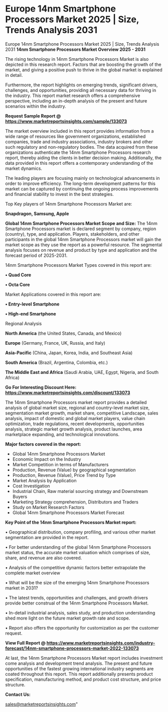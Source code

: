 # Europe 14nm Smartphone Processors Market 2025 | Size, Trends Analysis 2031
Europe 14nm Smartphone Processors Market 2025 | Size, Trends Analysis 2031
<Strong> 14nm Smartphone Processors Market Overview 2025 - 2031</strong>

The rising technology in 14nm Smartphone Processors Market is also depicted in this research report. Factors that are boosting the growth of the market, and giving a positive push to thrive in the global market is explained in detail.

Furthermore, the report highlights on emerging trends, significant drivers, challenges, and opportunities, providing all necessary data for thriving in the industry. This report market research offers a comprehensive perspective, including an in-depth analysis of the present and future scenarios within the industry.

<strong>Request Sample Report @ <a href=https://www.marketreportsinsights.com/sample/133073>https://www.marketreportsinsights.com/sample/133073</a></strong>

The market overview included in this report provides information from a wide range of resources like government organizations, established companies, trade and industry associations, industry brokers and other such regulatory and non-regulatory bodies. The data acquired from these organizations authenticate the 14nm Smartphone Processors research report, thereby aiding the clients in better decision making. Additionally, the data provided in this report offers a contemporary understanding of the market dynamics.

The leading players are focusing mainly on technological advancements in order to improve efficiency. The long-term development patterns for this market can be captured by continuing the ongoing process improvements and financial stability to invest in the best strategies.

Top Key players of 14nm Smartphone Processors Market are:

<strong>Snapdragon, Samsung, Apple</strong>

<strong><b>Global 14nm Smartphone Processors Market Scope and Size:</b></strong>
The 14nm Smartphone Processors market is declared segment by company, region (country), type, and application. Players, stakeholders, and other participants in the global 14nm Smartphone Processors market will gain the market scope as they use the report as a powerful resource. The segmental analysis focuses on revenue and product by type and application and the forecast period of 2025-2031.

14nm Smartphone Processors Market Types covered in this report are:

<strong>• Quad Core

• Octa Core</strong>

Market Applications covered in this report are:

<strong>• Entry-level Smartphone

• High-end Smartphone</strong> 

Regional Analysis

<strong>North America</strong> (the United States, Canada, and Mexico)

<strong>Europe</strong> (Germany, France, UK, Russia, and Italy)

<strong>Asia-Pacific</strong> (China, Japan, Korea, India, and Southeast Asia)

<strong>South America</strong> (Brazil, Argentina, Colombia, etc.)

<strong>The Middle East and Africa</strong> (Saudi Arabia, UAE, Egypt, Nigeria, and South Africa)

<strong>Go For Interesting Discount Here: <a href=https://www.marketreportsinsights.com/discount/133073>https://www.marketreportsinsights.com/discount/133073</a></strong>

The 14nm Smartphone Processors market report provides a detailed analysis of global market size, regional and country-level market size, segmentation market growth, market share, competitive Landscape, sales analysis, impact of domestic and global market players, value chain optimization, trade regulations, recent developments, opportunities analysis, strategic market growth analysis, product launches, area marketplace expanding, and technological innovations.

<strong><b>Major factors covered in the report:</b></strong>
<ul>
  <li>Global 14nm Smartphone Processors Market </li>
  <li>Economic Impact on the Industry</li>
  <li>Market Competition in terms of Manufacturers</li>
  <li>Production, Revenue (Value) by geographical segmentation</li>
  <li>Production, Revenue (Value), Price Trend by Type</li>
  <li>Market Analysis by Application</li>
  <li>Cost Investigation</li>
  <li>Industrial Chain, Raw material sourcing strategy and Downstream Buyers</li>
  <li>Marketing Strategy comprehension, Distributors and Traders</li>
  <li>Study on Market Research Factors</li>
  <li>Global 14nm Smartphone Processors Market Forecast</li>
</ul>

<strong><b>Key Point of the 14nm Smartphone Processors Market report:</b></strong>

• Geographical distribution, company profiling, and various other market segmentation are provided in the report.

• For better understanding of the global 14nm Smartphone Processors market status, the accurate market valuation which comprises of size, share, and revenue are also covered.

• Analysis of the competitive dynamic factors better extrapolate the complete market overview

• What will be the size of the emerging 14nm Smartphone Processors market in 2031?

• The latest trends, opportunities and challenges, and growth drivers provide better construal of the 14nm Smartphone Processors Market.

• In-detail industrial analysis, sales study, and production understanding shed more light on the future market growth rate and scope.

• Report also offers the opportunity for customization as per the customer request.

<strong><b>View Full Report @ <a href=https://www.marketreportsinsights.com/industry-forecast/14nm-smartphone-processors-market-2022-133073>https://www.marketreportsinsights.com/industry-forecast/14nm-smartphone-processors-market-2022-133073</a></b></strong>


At last, the 14nm Smartphone Processors Market report includes investment come analysis and development trend analysis. The present and future opportunities of the fastest growing international industry segments are coated throughout this report. This report additionally presents product specification, manufacturing method, and product cost structure, and price structure.

<strong>Contact Us:</strong>

sales@marketreportsinsights.com"
